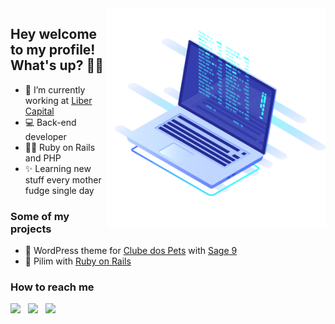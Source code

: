 <img align="right" src="https://raw.githubusercontent.com/joseantonnio/joseantonnio/main/images/web-dev.png" width="350px" alt="Computer">

## Hey welcome to my profile! What's up? 👋😁

- 🚀 I’m currently working at [Liber Capital](http://libercapital.com.br/)
- 💻 Back-end developer
- 👨‍💻 Ruby on Rails and PHP
- ✨ Learning new stuff every mother fudge single day

### Some of my projects

- 🐶 WordPress theme for [Clube dos Pets](https://clubedospets.com.br/) with [Sage 9](https://roots.io/sage/)
- 🚧 Pilim with [Ruby on Rails](https://rubyonrails.org/)

### How to reach me

<p align="left">
    <a href="https://www.twitter.com/junnykx" alt="Twitter">
    <img src="https://img.shields.io/badge/Twitter-%231DA1F2?style=flat-square&logo=twitter&logoColor=white"/></a>
    &nbsp;
    <a href="https://www.linkedin.com/in/joseantonnio" alt="Linkedin">
    <img src="https://img.shields.io/badge/LinkedIn-%230e76a8?style=flat-square&logo=linkedin&logoColor=white" /></a>
    &nbsp;
    <img src="https://img.shields.io/badge/Zé%234581-%237289DA?style=flat-square&logo=discord&logoColor=white" />
</p>